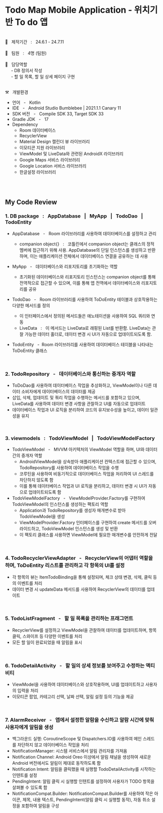 # Todo Map Mobile Application - 위치기반 To do 앱
<br>
🚀 &nbsp; 제작기간 &nbsp; : &nbsp; 24.6.1 - 24.7.11 <br><br>
🚀 &nbsp; 팀원 &nbsp; : &nbsp; 4명 (팀원) <br><br>
🚀 &nbsp; 담당역할 <br>
&nbsp;&nbsp;&nbsp;&nbsp; - DB 정의서 작성 <br>
&nbsp;&nbsp;&nbsp;&nbsp; - 할 일 목록, 할 일 상세 페이지 구현
<br><br>

⚒️ &nbsp; 개발환경 <br>
- 언어 &nbsp; - &nbsp; Kotlin
- IDE &nbsp; - &nbsp; Android Studio Bumblebee | 2021.1.1 Canary 11
- SDK 버전 &nbsp; - &nbsp; Compile SDK 33, Target SDK 33
- Gradle JDK &nbsp; - &nbsp; 17
- Dependency
  * Room 데이터베이스
  * RecyclerView 
  * Material Design 캘린더 뷰 라이브러리
  * 이모티콘 지원 라이브러리
  * ViewModel 및 LiveData와 관련된 AndroidX 라이브러리
  * Google Maps 서비스 라이브러리
  * Google Location 서비스 라이브러리
  * 한글설정 라이브러리

 <br><br>

## My Code Review

### 1. DB package &nbsp; : &nbsp; AppDatabase &nbsp; | &nbsp; MyApp &nbsp; | &nbsp; TodoDao &nbsp; | &nbsp; TodoEntity

- AppDatabase &nbsp; - &nbsp; Room 라이브러리를 사용하여 데이터베이스를 설정하고 관리
  * companion object{} &nbsp; : &nbsp; 코틀린에서 companion object는 클래스의 정적 멤버에 접근하기 위해 사용. AppDatabase의 단일 인스턴스를 생성하고 반환하며, 이는 애플리케이션 전체에서 데이터베이스 연결을 공유하는 데 사용
- MyApp &nbsp; - &nbsp; 데이터베이스와 리포지토리를 초기화하는 역할
  * 초기화된 데이터베이스와 리포지토리 인스턴스는 companion object를 통해 전역적으로 접근할 수 있으며, 이를 통해 앱 전역에서 데이터베이스와 리포지토리를 공유
- TodoDao &nbsp; - &nbsp; Room 라이브러리를 사용하여 ToDoEntity 테이블과 상호작용하는 다양한 메서드를 정의
  * 이 인터페이스에서 정의된 메서드들은 애노테이션을 사용하여 SQL 쿼리와 연동
  * LiveData<List> &nbsp; : &nbsp; 이 메서드는 LiveData로 래핑된 List<ToDoEntity>를 반환함. LiveData는 관찰 가능한 데이터 홀더로, 데이터 변경 시 UI가 자동으로 업데이트되도록 함.
- TodoEntity &nbsp; - &nbsp;Room 라이브러리를 사용하여 데이터베이스 테이블을 나타내는 ToDoEntity 클래스

  <br>

### 2. TodoRepository &nbsp; - &nbsp; 데이터베이스와 통신하는 중개자 역할

- ToDoDao를 사용하여 데이터베이스 작업을 추상화하고, ViewModel이나 다른 데이터 소비자에게 데이터베이스의 데이터를 제공
- 삽입, 삭제, 업데이트 및 쿼리 작업을 수행하는 메서드를 포함하고 있으며, LiveData를 사용하여 데이터 변경 사항을 관찰하고 UI를 자동으로 업데이트
- 데이터베이스 작업과 UI 로직을 분리하여 코드의 유지보수성을 높이고, 데이터 일관성을 유지

<br>

### 3. viewmodels &nbsp; : &nbsp; TodoViewModel &nbsp; | &nbsp; TodoViewModelFactory

- TodoViewModel &nbsp; - &nbsp; MVVM 아키텍처의 ViewModel 역할을 하며, UI와 데이터 간의 중개자 역할
  * AndroidViewModel을 상속받아 애플리케이션 컨텍스트에 접근할 수 있으며, TodoRepository를 사용하여 데이터베이스 작업을 수행
  * 코루틴을 사용하여 비동기적으로 데이터베이스 작업을 처리하여 UI 스레드를 차단하지 않도록 함
  * 이를 통해 데이터베이스 작업과 UI 로직을 분리하고, 데이터 변경 시 UI가 자동으로 업데이트되도록 함
- TodoViewModelFactory &nbsp; - &nbsp; ViewModelProvider.Factory를 구현하여 TodoViewModel의 인스턴스를 생성하는 팩토리 역할
  * Application과 TodoRepository를 생성자 매개변수로 받아 TodoViewModel을 생성
  * ViewModelProvider.Factory 인터페이스를 구현하여 create 메서드를 오버라이드하고, TodoViewModel 인스턴스를 생성 및 반환
  * 이 팩토리 클래스를 사용하면 ViewModel에 필요한 매개변수를 안전하게 전달
 
<br>

### 4. TodoRecyclerViewAdapter  &nbsp; -  &nbsp; RecyclerView의 어댑터 역할을 하며, ToDoEntity 리스트를 관리하고 각 항목의 UI를 설정
- 각 항목의 뷰는 ItemTodoBinding을 통해 설정되며, 체크 상태 변경, 삭제, 클릭 등의 이벤트를 처리
- 데이터 변경 시 updateData 메서드를 사용하여 RecyclerView의 데이터를 업데이트

<br>

### 5. TodoListFragment  &nbsp; -  &nbsp; 할 일 목록을 관리하는 프래그먼트
- RecyclerView를 설정하고 ViewModel을 관찰하여 데이터를 업데이트하며, 항목 클릭, 스와이프 등 다양한 이벤트를 처리
- 모든 할 일이 완료되었을 때 알림을 표시

<br>

### 6. TodoDetailActivity &nbsp; - &nbsp; 할 일의 상세 정보를 보여주고 수정하는 액티비티
- ViewModel을 사용하여 데이터베이스와 상호작용하며, UI를 업데이트하고 사용자의 입력을 처리
- 이모티콘 팝업, 카테고리 선택, 날짜 선택, 알림 설정 등의 기능을 제공

<br>

### 7. AlarmReceiver &nbsp; - &nbsp; 앱에서 설정한 알람을 수신하고 알람 시간에 맞춰 사용자에게 알림을 생성
- 백그라운드 실행: CoroutineScope 및 Dispatchers.IO를 사용하여 메인 스레드를 차단하지 않고 데이터베이스 작업을 처리
- NotificationManager: 시스템 서비스에서 알림 관리자를 가져옴
- Notification Channel: Android Oreo 이상에서 알림 채널을 생성하여 새로운 Android 버전에서도 알림이 제대로 동작하도록 함
- Notification Intent: 알림을 클릭했을 때 실행할 TodoDetailActivity를 시작하는 인텐트를 설정
- PendingIntent: 알림 클릭 시 실행할 인텐트를 설정하여 사용자가 TODO 항목을 살펴볼 수 있도록 함
- NotificationCompat.Builder: NotificationCompat.Builder를 사용하여 작은 아이콘, 제목, 내용 텍스트, PendingIntent(알림 클릭 시 실행할 동작), 자동 취소 설정을 포함하여 알림을 구성

